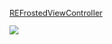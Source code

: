 [REFrostedViewController](https://github.com/romaonthego/REFrostedViewController)

[![](http://gh-btns.cjwirth.com/stars/shu223/AnimatedTransitionGallery)](hoge)
